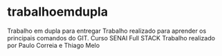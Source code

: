 # trabalhoemdupla
Trabalho em dupla para entregar
Trabalho realizado para aprender os principais comandos do GIT. 
Curso SENAI Full STACK
Trabalho realizado por Paulo Correia e Thiago Melo
